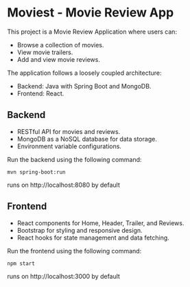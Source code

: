 # Moviest - Movie Review App

This project is a Movie Review Application where users can:

* Browse a collection of movies.
* View movie trailers.
* Add and view movie reviews.

The application follows a loosely coupled architecture:

* Backend: Java with Spring Boot and MongoDB.
* Frontend: React.


## Backend

* RESTful API for movies and reviews.
* MongoDB as a NoSQL database for data storage.
* Environment variable configurations.

Run the backend using the following command:
```
mvn spring-boot:run
```

runs on http://localhost:8080 by default

## Frontend

* React components for Home, Header, Trailer, and Reviews.
* Bootstrap for styling and responsive design.
* React hooks for state management and data fetching.

Run the frontend using the following command:
```
npm start
```

runs on http://localhost:3000 by default


